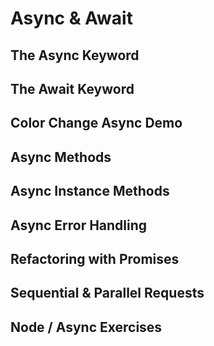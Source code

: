 # Async & Await

## The Async Keyword

## The Await Keyword

## Color Change Async Demo

## Async Methods

## Async Instance Methods

## Async Error Handling

## Refactoring with Promises

## Sequential & Parallel Requests

## Node / Async Exercises

